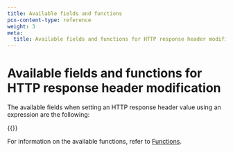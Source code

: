 ```yaml
---
title: Available fields and functions
pcx-content-type: reference
weight: 3
meta:
  title: Available fields and functions for HTTP response header modification
---
```


# Available fields and functions for HTTP response header modification

The available fields when setting an HTTP response header value using an expression are the following:

{{<render file="transform/_header-modification-fields.md">}}

For information on the available functions, refer to [Functions](/ruleset-engine/rules-language/functions).
